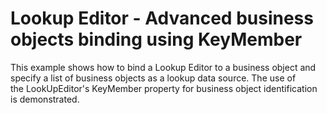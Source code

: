 # Lookup Editor - Advanced business objects binding using KeyMember


This example shows how to bind a Lookup Editor to a business object and specify a list of business objects as a lookup data source. The use of the LookUpEditor's KeyMember property for business object identification is demonstrated.<br><br>

<br/>


